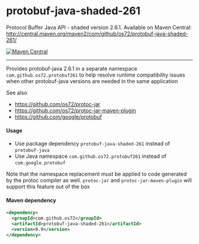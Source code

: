 protobuf-java-shaded-261
========================

Protocol Buffer Java API - shaded version 2.6.1.
Available on Maven Central: http://central.maven.org/maven2/com/github/os72/protobuf-java-shaded-261/

[![Maven Central](https://img.shields.io/badge/maven%20central-0.9-brightgreen.svg)](http://search.maven.org/#artifactdetails|com.github.os72|protobuf-java-shaded-261|0.9|)

---

Provides protobuf-java 2.6.1 in a separate namespace `com.github.os72.protobuf261` to help resolve runtime compatibility issues when other protobuf-java versions are needed in the same application

See also
* https://github.com/os72/protoc-jar
* https://github.com/os72/protoc-jar-maven-plugin
* https://github.com/google/protobuf

#### Usage

* Use package dependency `protobuf-java-shaded-261` instead of `protobuf-java`
* Use Java namespace `com.github.os72.protobuf261` instead of `com.google.protobuf`

Note that the namespace replacement must be applied to code generated by the protoc compiler as well. `protoc-jar` and `protoc-jar-maven-plugin` will support this feature out of the box

#### Maven dependency
```xml
<dependency>
  <groupId>com.github.os72</groupId>
  <artifactId>protobuf-java-shaded-261</artifactId>
  <version>0.9</version>
</dependency>
```
